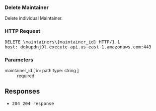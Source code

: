 <!DOCTYPE html><html><head><title>Delete Maintainer</title><link rel="stylesheet" href="./OpenApi.css"/><meta charset="utf-8"/><meta name="viewport" content="width=device-width, initial-scale=1"/></head><body><article><section class="requestOverview"><h1 class="request-summary">Delete Maintainer</h1><p class="request-description">Delete individual Maintainer.</p></section><section class="http"><h3>HTTP Request</h3><pre class="http-example"><span class="request-line">DELETE</span> <span class="http-target">\maintainers\{maintainer_id}</span> <span class="http-version">HTTP/1.1</span>&#xA;<span class="header-line">host</span>: <span class="header-value">dqkupdnj9l.execute-api.us-east-1.amazonaws.com:443</span>&#xA;</pre></section><dl class="parameters"><h3>Parameters</h3><dt class="parameter"><span class="parameter-name">maintainer_id</span> [ in: <span class="parameter-location">path</span> type: <span class="parameter-type">string</span> ]</dt><dd class="parameter"><span class="parameter-description"></span> <span class="parameter-required">required</span></dd></dl><section class="responses"><h2>Responses</h2><ul class="responses"><li class="response"><pre class="http-example"><span class="status-line">204</span> <span class="status-description">204 response</span>
</pre></li></ul></section></article></body></html>